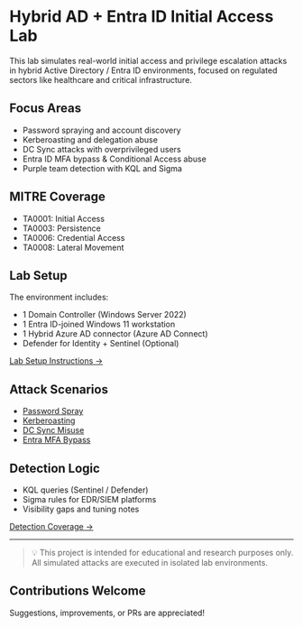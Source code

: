 # Hybrid AD + Entra ID Initial Access Lab

This lab simulates real-world initial access and privilege escalation attacks in hybrid Active Directory / Entra ID environments, focused on regulated sectors like healthcare and critical infrastructure.

## Focus Areas
- Password spraying and account discovery
- Kerberoasting and delegation abuse
- DC Sync attacks with overprivileged users
- Entra ID MFA bypass & Conditional Access abuse
- Purple team detection with KQL and Sigma

## MITRE Coverage
- TA0001: Initial Access
- TA0003: Persistence
- TA0006: Credential Access
- TA0008: Lateral Movement

## Lab Setup
The environment includes:
- 1 Domain Controller (Windows Server 2022)
- 1 Entra ID-joined Windows 11 workstation
- 1 Hybrid Azure AD connector (Azure AD Connect)
- Defender for Identity + Sentinel (Optional)

[Lab Setup Instructions →](lab-setup/)

## Attack Scenarios
- [Password Spray](attack-scenarios/password-spray/)
- [Kerberoasting](attack-scenarios/kerberos-delegation/)
- [DC Sync Misuse](attack-scenarios/dcsync/)
- [Entra MFA Bypass](attack-scenarios/azure-mfa-bypass/)

## Detection Logic
- KQL queries (Sentinel / Defender)
- Sigma rules for EDR/SIEM platforms
- Visibility gaps and tuning notes

[Detection Coverage →](detection/)

---

> 💡 This project is intended for educational and research purposes only. All simulated attacks are executed in isolated lab environments.

## Contributions Welcome
Suggestions, improvements, or PRs are appreciated!
